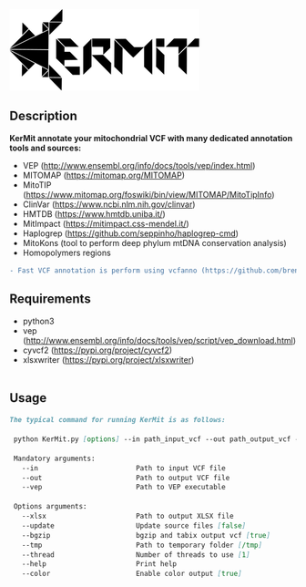 ![kermit logo](data/Kermit_black.png)


## Description

<b>KerMit annotate your mitochondrial VCF with many dedicated annotation tools and sources:</b><br/>
- VEP (http://www.ensembl.org/info/docs/tools/vep/index.html)<br/>
- MITOMAP (https://mitomap.org/MITOMAP)<br/>
- MitoTIP (https://www.mitomap.org/foswiki/bin/view/MITOMAP/MitoTipInfo)<br/>
- ClinVar (https://www.ncbi.nlm.nih.gov/clinvar)<br/>
- HMTDB (https://www.hmtdb.uniba.it/)<br/>
- MitImpact (https://mitimpact.css-mendel.it/)<br/>
- Haplogrep (https://github.com/seppinho/haplogrep-cmd)<br/>
- MitoKons (tool to perform deep phylum mtDNA conservation analysis)<br/>
- Homopolymers regions
```diff
- Fast VCF annotation is perform using vcfanno (https://github.com/brentp/vcfanno/).
```

## Requirements
- python3<br/>
- vep (http://www.ensembl.org/info/docs/tools/vep/script/vep_download.html)<br/>
- cyvcf2 (https://pypi.org/project/cyvcf2)<br/>
- xlsxwriter (https://pypi.org/project/xlsxwriter)<br/><br/>


## Usage
```markdown
The typical command for running KerMit is as follows:

 python KerMit.py [options] --in path_input_vcf --out path_output_vcf --vep path_vep

 Mandatory arguments:
   --in                        Path to input VCF file
   --out                       Path to output VCF file
   --vep                       Path to VEP executable

 Options arguments:
   --xlsx                      Path to output XLSX file
   --update                    Update source files [false]
   --bgzip                     bgzip and tabix output vcf [true]
   --tmp                       Path to temporary folder [/tmp]
   --thread                    Number of threads to use [1]
   --help                      Print help
   --color                     Enable color output [true]
```


